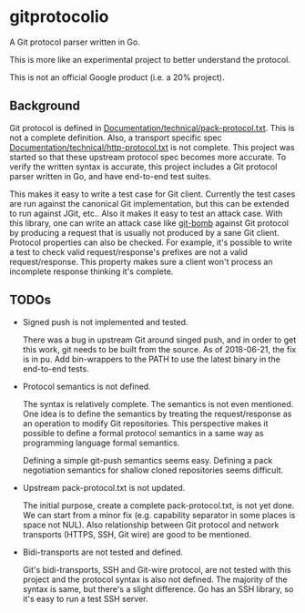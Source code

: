 # gitprotocolio

A Git protocol parser written in Go.

This is more like an experimental project to better understand the protocol.

This is not an official Google product (i.e. a 20% project).

## Background

Git protocol is defined in
[Documentation/technical/pack-protocol.txt](https://git.kernel.org/pub/scm/git/git.git/tree/Documentation/technical/pack-protocol.txt).
This is not a complete definition. Also, a transport specific spec
[Documentation/technical/http-protocol.txt](https://git.kernel.org/pub/scm/git/git.git/tree/Documentation/technical/http-protocol.txt)
is not complete. This project was started so that these upstream protocol spec
becomes more accurate. To verify the written syntax is accurate, this project
includes a Git protocol parser written in Go, and have end-to-end test suites.

This makes it easy to write a test case for Git client. Currently the test cases
are run against the canonical Git implementation, but this can be extended to
run against JGit, etc.. Also it makes it easy to test an attack case. With this
library, one can write an attack case like
[git-bomb](https://github.com/Katee/git-bomb) against Git protocol by producing
a request that is usually not produced by a sane Git client. Protocol properties
can also be checked. For example, it's possible to write a test to check valid
request/response's prefixes are not a valid request/response. This property
makes sure a client won't process an incomplete response thinking it's complete.

## TODOs

*    Signed push is not implemented and tested.

     There was a bug in upstream Git around singed push, and in order to get
     this work, git needs to be built from the source. As of 2018-06-21, the fix
     is in pu. Add bin-wrappers to the PATH to use the latest binary in the
     end-to-end tests.

*    Protocol semantics is not defined.

     The syntax is relatively complete. The semantics is not even mentioned. One
     idea is to define the semantics by treating the request/response as an
     operation to modify Git repositories. This perspective makes it possible to
     define a formal protocol semantics in a same way as programming language
     formal semantics.

     Defining a simple git-push semantics seems easy. Defining a pack
     negotiation semantics for shallow cloned repositories seems difficult.

*    Upstream pack-protocol.txt is not updated.

     The initial purpose, create a complete pack-protocol.txt, is not yet done.
     We can start from a minor fix (e.g. capability separator in some places is
     space not NUL). Also relationship between Git protocol and network
     transports (HTTPS, SSH, Git wire) are good to be mentioned.

*    Bidi-transports are not tested and defined.

     Git's bidi-transports, SSH and Git-wire protocol, are not tested with this
     project and the protocol syntax is also not defined. The majority of the
     syntax is same, but there's a slight difference. Go has an SSH library, so
     it's easy to run a test SSH server.
